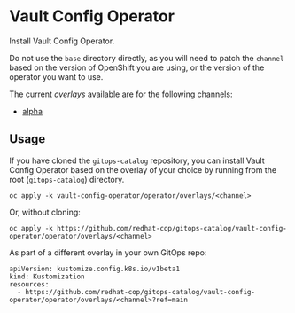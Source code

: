 # Vault Config Operator

Install Vault Config Operator.

Do not use the `base` directory directly, as you will need to patch the `channel` based on the version of OpenShift you are using, or the version of the operator you want to use.

The current *overlays* available are for the following channels:

* [alpha](operator/overlays/alpha)

## Usage

If you have cloned the `gitops-catalog` repository, you can install Vault Config Operator based on the overlay of your choice by running from the root (`gitops-catalog`) directory.

```
oc apply -k vault-config-operator/operator/overlays/<channel>
```

Or, without cloning:

```
oc apply -k https://github.com/redhat-cop/gitops-catalog/vault-config-operator/operator/overlays/<channel>
```

As part of a different overlay in your own GitOps repo:

```
apiVersion: kustomize.config.k8s.io/v1beta1
kind: Kustomization
resources:
  - https://github.com/redhat-cop/gitops-catalog/vault-config-operator/operator/overlays/<channel>?ref=main
```
